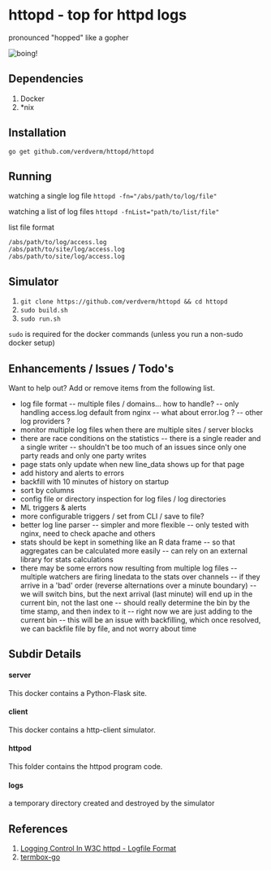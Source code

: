 httopd - top for httpd logs
====================================

pronounced "hopped" like a gopher

![boing!](https://raw.github.com/verdverm/httopd/master/glenda_space_medium.jpg)


Dependencies
------------

1. Docker
2. *nix

Installation
-------------
`go get github.com/verdverm/httopd/httopd`

Running
-----------

watching a single log file
`httopd -fn="/abs/path/to/log/file"`

watching a list of log files
`httopd -fnList="path/to/list/file"`

list file format
```
/abs/path/to/log/access.log
/abs/path/to/site/log/access.log
/abs/path/to/site/log/access.log
```


Simulator
------------

1. `git clone https://github.com/verdverm/httopd && cd httopd`
2. `sudo build.sh`
3. `sudo run.sh`


`sudo` is required for the docker commands (unless you run a non-sudo docker setup)

Enhancements / Issues / Todo's
------------------------------

Want to help out? Add or remove items from the following list.

- log file format
  -- multiple files / domains... how to handle?
  -- only handling access.log default from nginx
  -- what about error.log ?
  -- other log providers ?
- monitor multiple log files when there are multiple sites / server blocks
- there are race conditions on the statistics
  -- there is a single reader and a single writer
  -- shouldn't be too much of an issues since only one party reads and only one party writes
- page stats only update when new line_data shows up for that page
- add history and alerts to errors
- backfill with 10 minutes of history on startup
- sort by columns
- config file or directory inspection for log files / log directories
- ML triggers & alerts
- more configurable triggers / set from CLI / save to file?
- better log line parser
  -- simpler and more flexible
  -- only tested with nginx, need to check apache and others
- stats should be kept in something like an R data frame
  -- so that aggregates can be calculated more easily
  -- can rely on an external library for stats calculations
- there may be some errors now resulting from multiple log files
  -- multiple watchers are firing linedata to the stats over channels
  -- if they arrive in a 'bad' order (reverse alternations over a minute boundary)
  -- we will switch bins, but the next arrival (last minute) will end up in the current bin, not the last one
  -- should really determine the bin by the time stamp, and then index to it
  -- right now we are just adding to the current bin
  -- this will be an issue with backfilling, which once resolved, we can backfile file by file, and not worry about time

Subdir Details
------------

#### server

This docker contains a Python-Flask site.

#### client

This docker contains a http-client simulator.

#### httpod

This folder contains the httpod program code.

#### logs

a temporary directory created and destroyed by the simulator

References
---------------

1. [Logging Control In W3C httpd - Logfile Format](http://www.w3.org/Daemon/User/Config/Logging.html#common-logfile-format)
2. [termbox-go](https://github.com/nsf/termbox-go)
